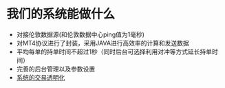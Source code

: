 # 我们的系统能做什么
* 对接伦敦数据源(和伦敦数据中心ping值为1毫秒)
* 对MT4协议进行了封装，采用JAVA进行高效率的计算和发送数据
* 平均每单的持单时间不超过1秒（同时后台可选择利用对冲等方式延长持单时间）
* 完善的后台管理以及参数设置
* [系统的交易透明化](function/fx.md)